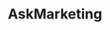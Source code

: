 ---
title: AskMarketing
crosslinks:
- marketing
- legaladvice
- Entrepreneur
- Serendipity
- copywriting
- Etsy
- PPC
- GameDevTeamUp
- Bitcoin
- userexperience
- newatthis
- AdviceAnimals
---